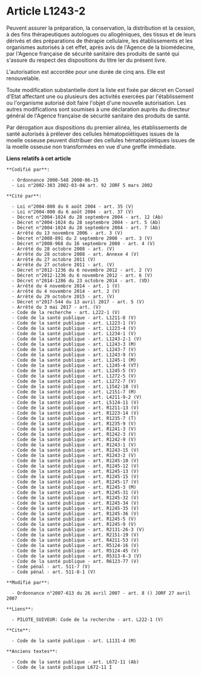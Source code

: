 # Article L1243-2

Peuvent assurer la préparation, la conservation, la distribution et la cession, à des fins thérapeutiques autologues ou
allogéniques, des tissus et de leurs dérivés et des préparations de thérapie cellulaire, les établissements et les organismes
autorisés à cet effet, après avis de l'Agence de la biomédecine, par l'Agence française de sécurité sanitaire des produits de
santé qui s'assure du respect des dispositions du titre Ier du présent livre.

L'autorisation est accordée pour une durée de cinq ans. Elle est renouvelable.

Toute modification substantielle dont la liste est fixée par décret en Conseil d'Etat affectant une ou plusieurs des
activités exercées par l'établissement ou l'organisme autorisé doit faire l'objet d'une nouvelle autorisation. Les autres
modifications sont soumises à une déclaration auprès du directeur général de l'Agence française de sécurité sanitaire des
produits de santé.

Par dérogation aux dispositions du premier alinéa, les établissements de santé autorisés à prélever des cellules
hématopoïétiques issues de la moelle osseuse peuvent distribuer des cellules hématopoïétiques issues de la moelle osseuse non
transformées en vue d'une greffe immédiate.

**Liens relatifs à cet article**

	**Codifié par**:

	  - Ordonnance 2000-548 2000-06-15
	  - Loi n°2002-303 2002-03-04 art. 92 JORF 5 mars 2002

	**Cité par**:

	  - Loi n°2004-800 du 6 août 2004 - art. 35 (V)
	  - Loi n°2004-800 du 6 août 2004 - art. 37 (V)
	  - Décret n°2004-1024 du 28 septembre 2004 - art. 12 (Ab)
	  - Décret n°2004-1024 du 28 septembre 2004 - art. 5 (Ab)
	  - Décret n°2004-1024 du 28 septembre 2004 - art. 7 (Ab)
	  - Arrêté du 13 novembre 2006 - art. 3 (V)
	  - Décret n°2008-891 du 2 septembre 2008 - art. 3 (V)
	  - Décret n°2008-968 du 16 septembre 2008 - art. 4 (V)
	  - Arrêté du 28 octobre 2008 - art. (V)
	  - Arrêté du 28 octobre 2008 - art. Annexe 4 (V)
	  - Arrêté du 27 octobre 2011 (V)
	  - Arrêté du 27 octobre 2011 - art. (V)
	  - Décret n°2012-1236 du 6 novembre 2012 - art. 2 (V)
	  - Décret n°2012-1236 du 6 novembre 2012 - art. 6 (V)
	  - Décret n°2014-1286 du 23 octobre 2014 - art. (VD)
	  - Arrêté du 4 novembre 2014 - art. 1 (V)
	  - Arrêté du 4 novembre 2014 - art. 2 (V)
	  - Arrêté du 29 octobre 2015 - art. (V)
	  - Décret n°2017-544 du 13 avril 2017 - art. 5 (V)
	  - Arrêté du 3 mai 2017 - art. (V)
	  - Code de la recherche - art. L222-1 (V)
	  - Code de la santé publique - art. L1211-8 (V)
	  - Code de la santé publique - art. L1223-1 (V)
	  - Code de la santé publique - art. L1223-4 (V)
	  - Code de la santé publique - art. L1234-1 (V)
	  - Code de la santé publique - art. L1243-2-1 (V)
	  - Code de la santé publique - art. L1243-3 (M)
	  - Code de la santé publique - art. L1243-7 (V)
	  - Code de la santé publique - art. L1243-9 (V)
	  - Code de la santé publique - art. L1245-1 (M)
	  - Code de la santé publique - art. L1245-4 (VT)
	  - Code de la santé publique - art. L1245-5 (V)
	  - Code de la santé publique - art. L1272-5 (V)
	  - Code de la santé publique - art. L1272-7 (V)
	  - Code de la santé publique - art. L1542-10 (V)
	  - Code de la santé publique - art. L2151-7 (M)
	  - Code de la santé publique - art. L4211-9-2 (V)
	  - Code de la santé publique - art. L5124-11 (V)
	  - Code de la santé publique - art. R1211-13 (V)
	  - Code de la santé publique - art. R1223-14 (V)
	  - Code de la santé publique - art. R1235-7 (T)
	  - Code de la santé publique - art. R1235-9 (V)
	  - Code de la santé publique - art. R1241-3 (V)
	  - Code de la santé publique - art. R1242-3 (V)
	  - Code de la santé publique - art. R1242-9 (V)
	  - Code de la santé publique - art. R1243-1 (V)
	  - Code de la santé publique - art. R1243-15 (V)
	  - Code de la santé publique - art. R1243-2 (V)
	  - Code de la santé publique - art. R1245-10 (V)
	  - Code de la santé publique - art. R1245-12 (V)
	  - Code de la santé publique - art. R1245-13 (V)
	  - Code de la santé publique - art. R1245-15 (V)
	  - Code de la santé publique - art. R1245-17 (V)
	  - Code de la santé publique - art. R1245-3 (M)
	  - Code de la santé publique - art. R1245-31 (V)
	  - Code de la santé publique - art. R1245-32 (V)
	  - Code de la santé publique - art. R1245-34 (V)
	  - Code de la santé publique - art. R1245-35 (V)
	  - Code de la santé publique - art. R1245-36 (V)
	  - Code de la santé publique - art. R1245-5 (V)
	  - Code de la santé publique - art. R1245-9 (V)
	  - Code de la santé publique - art. R2131-26-3 (V)
	  - Code de la santé publique - art. R2151-19 (V)
	  - Code de la santé publique - art. R4211-53 (V)
	  - Code de la santé publique - art. R5124-16 (V)
	  - Code de la santé publique - art. R5124-45 (V)
	  - Code de la santé publique - art. R5313-6-3 (V)
	  - Code de la santé publique - art. R6123-77 (V)
	  - Code pénal - art. 511-7 (V)
	  - Code pénal - art. 511-8-1 (V)

	**Modifié par**:

	  - Ordonnance n°2007-613 du 26 avril 2007 - art. 8 () JORF 27 avril 2007

	**Liens**:

	  - PILOTE_SUIVEUR: Code de la recherche - art. L222-1 (V)

	**Cite**:

	  - Code de la santé publique - art. L1131-4 (M)

	**Anciens textes**:

	  - Code de la santé publique - art. L672-11 (Ab)
	  - Code de la santé publique L672-11 I

